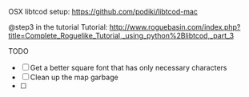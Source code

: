 OSX libtcod setup: https://github.com/podiki/libtcod-mac

@step3 in the tutorial
Tutorial: http://www.roguebasin.com/index.php?title=Complete_Roguelike_Tutorial,_using_python%2Blibtcod,_part_3

TODO
- [ ] Get a better square font that has only necessary characters
- [ ] Clean up the map garbage
- [ ] 

